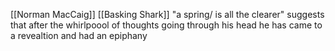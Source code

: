[[Norman MacCaig]] [[Basking Shark]]
"a spring/ is all the clearer" suggests that after the whirlpoool of thoughts going through his head he has came to a revealtion and had an epiphany